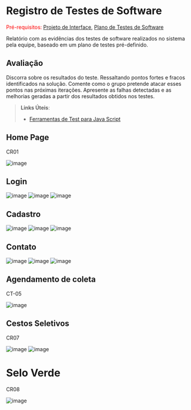 # Registro de Testes de Software

<span style="color:red">Pré-requisitos: <a href="3-Projeto de Interface.md"> Projeto de Interface</a></span>, <a href="8-Plano de Testes de Software.md"> Plano de Testes de Software</a>

Relatório com as evidências dos testes de software realizados no sistema pela equipe, baseado em um plano de testes pré-definido.

## Avaliação

Discorra sobre os resultados do teste. Ressaltando pontos fortes e fracos identificados na solução. Comente como o grupo pretende atacar esses pontos nas próximas iterações. Apresente as falhas detectadas e as melhorias geradas a partir dos resultados obtidos nos testes.

> **Links Úteis**:
> - [Ferramentas de Test para Java Script](https://geekflare.com/javascript-unit-testing/)

## Home Page

CR01

![image](https://user-images.githubusercontent.com/100734910/168500443-e88d257e-04ed-49b4-b434-2d538b1bca09.png)


## Login

![image](https://user-images.githubusercontent.com/100742971/173206617-4886c973-2d29-4941-bcff-b8cc1a80e46a.png)
![image](https://user-images.githubusercontent.com/100742971/173206626-82706e2a-7a99-4100-a16e-e8c4090bf9c5.png)
![image](https://user-images.githubusercontent.com/100742971/173206631-5541c09f-572b-49b9-a24f-32c523a12704.png)


## Cadastro

![image](https://user-images.githubusercontent.com/100742971/173206557-69f01a60-03bf-4fa7-b178-2b21c96d826f.png)
![image](https://user-images.githubusercontent.com/100742971/173206579-1a85a460-4f62-461e-8d1b-5a50a1de4050.png)
![image](https://user-images.githubusercontent.com/100742971/173206591-c7989c46-3c8e-4c2f-8392-168a6f88d9e1.png)


## Contato

![image](https://user-images.githubusercontent.com/100742971/173207219-f01b3c54-53af-4f36-85c0-f69506903816.png)
![image](https://user-images.githubusercontent.com/100742971/173207222-208846ee-220f-447f-aaea-4191d3baddeb.png)
![image](https://user-images.githubusercontent.com/100742971/173207229-27c9215a-b236-4ed1-9185-b16d94723264.png)

## Agendamento de coleta

CT-05

![image](https://user-images.githubusercontent.com/100734910/175840755-150559eb-5114-4557-abd0-139176a6bb65.png)



## Cestos Seletivos

CR07

![image](https://user-images.githubusercontent.com/100734910/173262971-407dc719-7825-43e0-9627-27699e5a682e.png)
![image](https://user-images.githubusercontent.com/100734910/173262921-8b59450a-e6d9-46f0-bc17-37677cd1dd08.png)


# Selo Verde

CR08

![image](https://user-images.githubusercontent.com/100734910/173263930-474871e1-bdca-4187-8024-3b029eb01c81.png)


